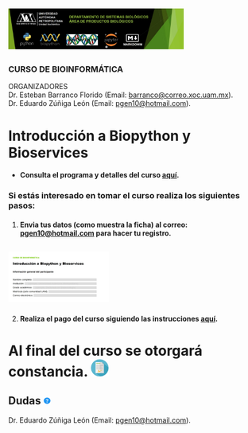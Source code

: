 # <img src="https://raw.githubusercontent.com/eduardo1011/curso_08_2021/main/encabezado.jpg" width = 70%>

### CURSO DE BIOINFORMÁTICA

ORGANIZADORES  
Dr. Esteban Barranco Florido (Email: barranco@correo.xoc.uam.mx).  
Dr. Eduardo Zúñiga León (Email: pgen10@hotmail.com).

# Introducción a Biopython y Bioservices

* #### Consulta el programa y detalles del curso [aquí](https://raw.githubusercontent.com/eduardo1011/curso_08_2021/main/Programa_Curso_Biopython_Bioservices.pdf).

### Si estás interesado en tomar el curso realiza los siguientes pasos:

1. #### Envia tus datos (como muestra la ficha) al correo: pgen10@hotmail.com para hacer tu registro.

## <img src="https://raw.githubusercontent.com/eduardo1011/curso_08_2021/main/info_general.jpg" width = 40%>

2. ####  Realiza el pago del curso siguiendo las instrucciones [aquí](https://raw.githubusercontent.com/eduardo1011/curso_08_2021/main/Instrucciones_de_pago_para_curso_UAM2.pdf).

# Al final del curso se otorgará constancia. <img src="https://raw.githubusercontent.com/eduardo1011/curso_08_2021/main/index.png" width = 7%>

## Dudas <img src="https://raw.githubusercontent.com/eduardo1011/curso_08_2021/main/help--v1.png" width = 3%>
Dr. Eduardo Zúñiga León (Email: pgen10@hotmail.com).
